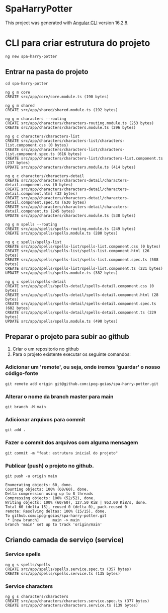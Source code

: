# SpaHarryPotter

This project was generated with [Angular CLI](https://github.com/angular/angular-cli) version 16.2.8.

# CLI para criar estrutura do projeto

```shell
ng new spa-harry-potter
```

## Entrar na pasta do projeto
```shell
cd spa-harry-potter
```

```shell
ng g m core
CREATE src/app/core/core.module.ts (190 bytes)
```
```shell
ng g m shared
CREATE src/app/shared/shared.module.ts (192 bytes)
```
```shell
ng g m characters --routing
CREATE src/app/characters/characters-routing.module.ts (253 bytes)
CREATE src/app/characters/characters.module.ts (296 bytes)
 ```
 ```shell
ng g c characters/characters-list
CREATE src/app/characters/characters-list/characters-list.component.css (0 bytes)
CREATE src/app/characters/characters-list/characters-list.component.spec.ts (616 bytes)
CREATE src/app/characters/characters-list/characters-list.component.ts (237 bytes)
UPDATE src/app/characters/characters.module.ts (414 bytes)
```
```shell
ng g c characters/characters-detail
CREATE src/app/characters/characters-detail/characters-detail.component.css (0 bytes)
CREATE src/app/characters/characters-detail/characters-detail.component.html (32 bytes)
CREATE src/app/characters/characters-detail/characters-detail.component.spec.ts (630 bytes)
CREATE src/app/characters/characters-detail/characters-detail.component.ts (245 bytes)
UPDATE src/app/characters/characters.module.ts (538 bytes)
```
```shell
ng g m spells --routing  
CREATE src/app/spells/spells-routing.module.ts (249 bytes)
CREATE src/app/spells/spells.module.ts (280 bytes)
```
```shell
ng g c spells/spells-list  
CREATE src/app/spells/spells-list/spells-list.component.css (0 bytes)
CREATE src/app/spells/spells-list/spells-list.component.html (26 bytes)
CREATE src/app/spells/spells-list/spells-list.component.spec.ts (588 bytes)
CREATE src/app/spells/spells-list/spells-list.component.ts (221 bytes)
UPDATE src/app/spells/spells.module.ts (382 bytes)
```
```shell
ng g c spells/spells-detail
CREATE src/app/spells/spells-detail/spells-detail.component.css (0 bytes)
CREATE src/app/spells/spells-detail/spells-detail.component.html (28 bytes)
CREATE src/app/spells/spells-detail/spells-detail.component.spec.ts (602 bytes)
CREATE src/app/spells/spells-detail/spells-detail.component.ts (229 bytes)
UPDATE src/app/spells/spells.module.ts (490 bytes)
```

## Preparar o projeto para subir ao github
1. Criar o um repositorio no github
2. Para o projeto existente executar os seguinte comandos:

### Adicionar um 'remote', ou seja, onde iremos 'guardar' o nosso código-fonte
```shell
git remote add origin git@github.com:ipog-goias/spa-harry-potter.git
```

### Alterar o nome da branch master para main
```shell
git branch -M main
```
### Adicionar arquivos para commit
```shell
git add .
```

### Fazer o commit dos arquivos com alguma mensagem
```shell
git commit -m "feat: estrutura inicial do projeto"
```
### Publicar (push) o projeto no github.
```shell
git push -u origin main

Enumerating objects: 60, done.
Counting objects: 100% (60/60), done.
Delta compression using up to 8 threads
Compressing objects: 100% (52/52), done.
Writing objects: 100% (60/60), 127.50 KiB | 953.00 KiB/s, done.
Total 60 (delta 15), reused 0 (delta 0), pack-reused 0
remote: Resolving deltas: 100% (15/15), done.
To github.com:ipog-goias/spa-harry-potter.git
 * [new branch]      main -> main
branch 'main' set up to track 'origin/main'
```

## Criando camada de serviço (service)

### Service spells

```shell
ng g s spells/spells       
CREATE src/app/spells/spells.service.spec.ts (357 bytes)
CREATE src/app/spells/spells.service.ts (135 bytes)
```
### Service characters
```shell
ng g s characters/characters
CREATE src/app/characters/characters.service.spec.ts (377 bytes)
CREATE src/app/characters/characters.service.ts (139 bytes)
```